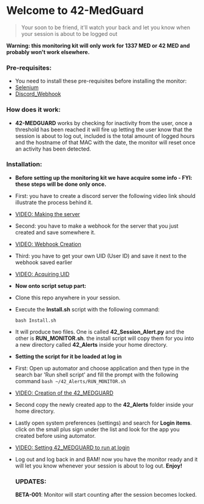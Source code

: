 # Welcome to 42-MedGuard

> Your soon to be friend, it'll watch your back and let you know when your session is about to be logged out

**Warning: this monitoring kit will only work for 1337 MED or 42 MED and probably won't work elsewhere.**

### Pre-requisites:

- You need to install these pre-requisites before installing the monitor:
- [Selenium](https://pypi.org/project/selenium/)
- [Discord_Webhook](https://pypi.org/project/discord-webhook/)

### How does it work:

- **42-MEDGUARD** works by checking for inactivity from the user, once a threshold has been reached it will fire up letting the user know that the session is about to log out, included is the total amount of logged hours and the hostname of that MAC with the date, the monitor will reset once an activity has been detected.

### Installation:

- **Before setting up the monitoring kit we have acquire some info - FYI: these steps will be done only once.**
- First: you have to create a discord server the following video link should illustrate the process behind it.
- [VIDEO: Making the server](https://i.imgur.com/MfWDWH3.mp4)
- Second: you have to make a webhook for the server that you just created and save somewhere it.
- [VIDEO: Webhook Creation](https://i.imgur.com/RAoMfUC.mp4)
- Third: you have to get your own UID (User ID) and save it next to the webhook saved earlier
- [VIDEO: Acquiring UID](https://i.imgur.com/o860PVn.mp4)
- **Now onto script setup part:**
- Clone this repo anywhere in your session.
- Execute the **Install.sh** script with the following command:

  ```shell
  bash Install.sh
  ```
- It will produce two files. One is called **42_Session_Alert.py** and the other is **RUN_MONITOR.sh**.
  the install script will copy them for you into a new directory called **42_Alerts** inside your home directory.
- **Setting the script for it be loaded at log in**
- First: Open up automator and choose application and then type in the search bar 'Run shell script' and fill the prompt with the following command ``bash ~/42_Alerts/RUN_MONITOR.sh``
- [VIDEO: Creation of the 42_MEDGUARD](https://i.imgur.com/sxBNjLh.mp4)
- Second copy the newly created app to the **42_Alerts** folder inside your home directory.
- Lastly open system preferences (settings) and search for **Login items**. click on the small plus sign under the list and look for the app you created before using automator.
- [VIDEO: Setting 42_MEDGUARD to run at login](https://i.imgur.com/58m3sSd.mp4)
- Log out and log back in and BAM! now you have the monitor ready and it will let you know whenever your session is about to log out.
  **Enjoy!**

  ### UPDATES:
  **BETA-001**: Monitor will start counting after the session becomes locked.
